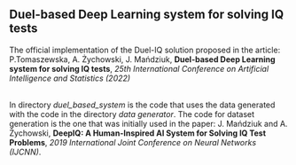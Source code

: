 ## Duel-based Deep Learning system for solving IQ tests

The official implementation of the Duel-IQ solution proposed in the article: 
P.Tomaszewska, A. Żychowski, J. Mańdziuk, **Duel-based Deep Learning system for solving IQ tests**, *25th International Conference on Artificial Intelligence and Statistics (2022)*

\
In directory *duel_based_system* is the code that uses the data generated with the code in the directory *data generator*. 
The code for dataset generation is the one that was initially used in the paper: 
J. Mańdziuk and A. Żychowski, **DeepIQ: A Human-Inspired AI System for Solving IQ Test Problems**, *2019 International Joint Conference on Neural Networks (IJCNN)*.

